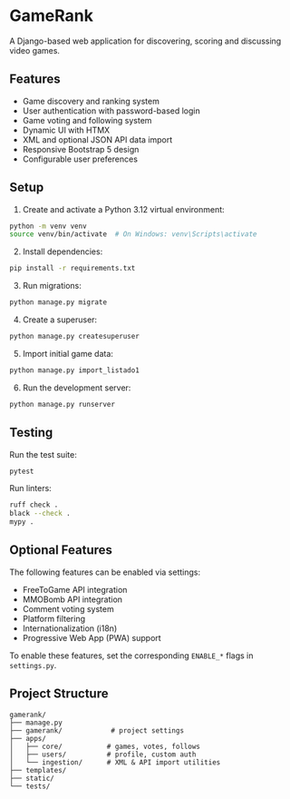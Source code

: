 # GameRank

A Django-based web application for discovering, scoring and discussing video games.

## Features

- Game discovery and ranking system
- User authentication with password-based login
- Game voting and following system
- Dynamic UI with HTMX
- XML and optional JSON API data import
- Responsive Bootstrap 5 design
- Configurable user preferences

## Setup

1. Create and activate a Python 3.12 virtual environment:
```bash
python -m venv venv
source venv/bin/activate  # On Windows: venv\Scripts\activate
```

2. Install dependencies:
```bash
pip install -r requirements.txt
```

3. Run migrations:
```bash
python manage.py migrate
```

4. Create a superuser:
```bash
python manage.py createsuperuser
```

5. Import initial game data:
```bash
python manage.py import_listado1
```

6. Run the development server:
```bash
python manage.py runserver
```

## Testing

Run the test suite:
```bash
pytest
```

Run linters:
```bash
ruff check .
black --check .
mypy .
```

## Optional Features

The following features can be enabled via settings:

- FreeToGame API integration
- MMOBomb API integration
- Comment voting system
- Platform filtering
- Internationalization (i18n)
- Progressive Web App (PWA) support

To enable these features, set the corresponding `ENABLE_*` flags in `settings.py`.

## Project Structure

```
gamerank/
├── manage.py
├── gamerank/            # project settings
├── apps/
│   ├── core/           # games, votes, follows
│   ├── users/          # profile, custom auth
│   └── ingestion/      # XML & API import utilities
├── templates/
├── static/
└── tests/
``` 